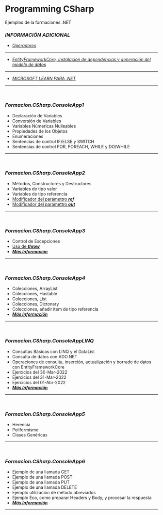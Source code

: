 # Programming CSharp
Ejemplos de la formaciones .NET
&nbsp;
&nbsp;
&nbsp;
&nbsp;
&nbsp;
### ***INFORMACIÓN ADICIONAL***
* [*Operadores*](https://github.com/borjacabeza/csharp/blob/main/OPERADORES.md)
---
* [*EntityFrameworkCore, instalación de dependencias y generación del modelo de datos*](https://github.com/borjacabeza/csharp/blob/main/EF.md)
---
* [*MICROSOFT LEARN PARA .NET*](https://docs.microsoft.com/es-es/learn/dotnet/)
&nbsp;
---
&nbsp;
### ***Formacion.CSharp.ConsoleApp1***
* Declaración de Variables
* Conversión de Variables
* Variables Númericas Nulleables
* Propiedades de los Objetos
* Enumeraciones
* Sentencias de control IF/ELSE y SWITCH
* Sentencias de control FOR, FOREACH, WHILE y DO/WHILE
&nbsp;
---
&nbsp;
### ***Formacion.CSharp.ConsoleApp2***
* Métodos, Constructores y Destructores
* Variables de tipo valor
* Variables de tipo referencia
* [Modificador del parámettro ***ref***](https://docs.microsoft.com/es-es/dotnet/csharp/language-reference/keywords/ref)
* [Modificador del parámettro ***out***](https://docs.microsoft.com/es-es/dotnet/csharp/language-reference/keywords/out-parameter-modifier)
&nbsp;
---
&nbsp;
### ***Formacion.CSharp.ConsoleApp3***
* Control de Excepciones
* [Uso de ***throw***](https://docs.microsoft.com/es-es/dotnet/csharp/language-reference/keywords/throw)
* [***Más Información***](https://docs.microsoft.com/es-es/dotnet/csharp/fundamentals/exceptions/)
&nbsp;
---
&nbsp;
### ***Formacion.CSharp.ConsoleApp4***
* Colecciones, ArrayList
* Colecciones, Hastable
* Colecciones, List
* Colecciones, Dictonary
* Colecciones, añadir item de tipo referencia
* [***Más Información***](https://docs.microsoft.com/es-es/dotnet/csharp/programming-guide/concepts/collections)
&nbsp;
---
&nbsp;
### ***Formacion.CSharp.ConsoleAppLINQ***
* Consultas Básicas con LINQ y el DataList
* Consulta de datos con ADO.NET
* Operaciones de consulta, inserción, actualización y borrado de datos con EntityFrameworkCore
* Ejercicios del 30-Mar-2022
* Ejercicios del 31-Mar-2022
* Ejercicios del 01-Abr-2022
* [***Más Información***](https://docs.microsoft.com/es-es/dotnet/csharp/programming-guide/concepts/linq/)
&nbsp;
---
&nbsp;
### ***Formacion.CSharp.ConsoleApp5***
* Herencia
* Poliformismo
* Clases Genéricas
&nbsp;
---
&nbsp;
### ***Formacion.CSharp.ConsoleApp6***
* Ejemplo de una llamada GET
* Ejemplo de una llamada POST
* Ejemplo de una llamada PUT
* Ejemplo de una llamada DELETE
* Ejemplo utilización de método abreviados
* Ejemplo Eco, como preparar Headers y Body, y procesar la respuesta
* [***Más Información***](https://docs.microsoft.com/es-es/dotnet/api/system.net.http.httpclient?view=net-5.0)
&nbsp;
---
&nbsp;